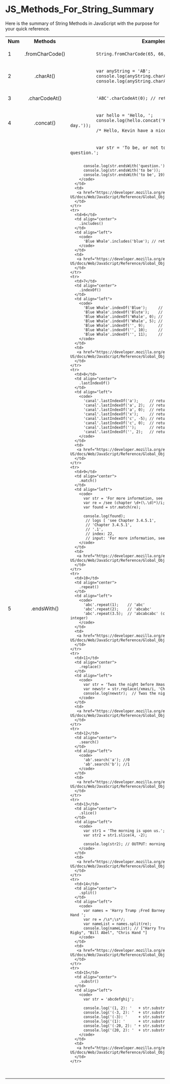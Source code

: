 # JS_Methods_For_String_Summary
Here is the summary of String Methods in JavaScript with the purpose for your quick reference.

<table>
  <tbody>
    <tr>
      <th>Num</th>
      <th align="center">Methods</th>
      <th align="center">Examples</th>
      <th align="center">Links(Mozilla)</th>
    </tr>
    <tr>
      <td>1</td>
      <td align="center">.fromCharCode()</td>
      <td align="left">
        <code>
          String.fromCharCode(65, 66, 67);  // "ABC"
        </code>
      </td>
      <td>
       <a href="https://developer.mozilla.org/en-US/docs/Web/JavaScript/Reference/Global_Objects/String/fromCharCode">Link</a>
      </td>
    </tr>
    <tr>
      <td>2</td>
      <td align="center">.charAt()</td>
      <td align="left">
        <code>
          var anyString = 'AB';
          console.log(anyString.charAt(0)); //'A'
          console.log(anyString.charAt(1)); //'B' 
        </code>
      </td>
      <td>
       <a href="https://developer.mozilla.org/en-US/docs/Web/JavaScript/Reference/Global_Objects/String/charAt">Link</a>
      </td>
    </tr> 
    <tr>
      <td>3</td>
      <td align="center">.charCodeAt()</td>
      <td align="left">
        <code>
          'ABC'.charCodeAt(0); // returns 65
        </code>
      </td>
      <td>
       <a href="https://developer.mozilla.org/en-US/docs/Web/JavaScript/Reference/Global_Objects/String/charCodeAt">Link</a>
      </td>
    </tr>  
    <tr>
      <td>4</td>
      <td align="center">.concat()</td>
      <td align="left">
        <code>
          var hello = 'Hello, ';
          console.log(hello.concat('Kevin', ' have a nice day.'));
          /* Hello, Kevin have a nice day. */
        </code>
      </td>
      <td>
       <a href="https://developer.mozilla.org/en-US/docs/Web/JavaScript/Reference/Global_Objects/String/concat">Link</a>
      </td>
    </tr>
    <tr>
      <td>5</td>
      <td align="center">.endsWith()</td>
      <td align="left">
        <code>
          var str = 'To be, or not to be, that is the question.';
          
          console.log(str.endsWith('question.')); // true
          console.log(str.endsWith('to be'));     // false
          console.log(str.endsWith('to be', 19)); // true
        </code>
      </td>
      <td>
       <a href="https://developer.mozilla.org/en-US/docs/Web/JavaScript/Reference/Global_Objects/String/endsWidth">Link</a>
      </td>
    </tr> 
    <tr>
      <td>6</td>
      <td align="center">
        .includes()
      </td>
      <td align="left">
        <code>
          'Blue Whale'.includes('blue'); // returns false
        </code>
      </td>
      <td>
       <a href="https://developer.mozilla.org/en-US/docs/Web/JavaScript/Reference/Global_Objects/String/includes">Link</a>
      </td>
    </tr> 
    <tr>
      <td>7</td>
      <td align="center">
        .indexOf()
      </td>
      <td align="left">
        <code>
          'Blue Whale'.indexOf('Blue');     // returns  0
          'Blue Whale'.indexOf('Blute');    // returns -1
          'Blue Whale'.indexOf('Whale', 0); // returns  5
          'Blue Whale'.indexOf('Whale', 5); // returns  5
          'Blue Whale'.indexOf('', 9);      // returns  9
          'Blue Whale'.indexOf('', 10);     // returns 10
          'Blue Whale'.indexOf('', 11);     // returns 10
        </code>
      </td>
      <td>
       <a href="https://developer.mozilla.org/en-US/docs/Web/JavaScript/Reference/Global_Objects/String/indexOf">Link</a>
      </td>
    </tr>  
    <tr>
      <td>8</td>
      <td align="center">
        .lastIndexOf()
      </td>
      <td align="left">
        <code>
          'canal'.lastIndexOf('a');     // returns 3
          'canal'.lastIndexOf('a', 2);  // returns 1
          'canal'.lastIndexOf('a', 0);  // returns -1
          'canal'.lastIndexOf('x');     // returns -1
          'canal'.lastIndexOf('c', -5); // returns 0
          'canal'.lastIndexOf('c', 0);  // returns 0
          'canal'.lastIndexOf('');      // returns 5
          'canal'.lastIndexOf('', 2);   // returns 2
        </code>
      </td>
      <td>
       <a href="https://developer.mozilla.org/en-US/docs/Web/JavaScript/Reference/Global_Objects/String/lastIndexOf">Link</a>
      </td>
    </tr> 
    <tr>
      <td>9</td>
      <td align="center">
        .match()
      </td>
      <td align="left">
        <code>
          var str = 'For more information, see Chapter 3.4.5.1';
          var re = /see (chapter \d+(\.\d)*)/i;
          var found = str.match(re);
          
          console.log(found);
           // logs [ 'see Chapter 3.4.5.1',
           // 'Chapter 3.4.5.1',
           // '.1',
           // index: 22,
           // input: 'For more information, see Chapter 3.4.5.1' ]
        </code>
      </td>
      <td>
       <a href="https://developer.mozilla.org/en-US/docs/Web/JavaScript/Reference/Global_Objects/String/match">Link</a>
      </td>
    </tr>
    <tr>
      <td>10</td>
      <td align="center">
        .repeat()
      </td>
      <td align="left">
        <code>
          'abc'.repeat(1);    // 'abc'
          'abc'.repeat(2);    // 'abcabc'
          'abc'.repeat(3.5);  // 'abcabcabc' (count will be converted to integer)
        </code>
      </td>
      <td>
       <a href="https://developer.mozilla.org/en-US/docs/Web/JavaScript/Reference/Global_Objects/String/repeat">Link</a>
      </td>
    </tr>
    <tr>
      <td>11</td>
      <td align="center">
        .replace()
      </td>
      <td align="left">
        <code>
          var str = 'Twas the night before Xmas...';
          var newstr = str.replace(/xmas/i, 'Christmas');
          console.log(newstr);  // Twas the night before Christmas...
        </code>
      </td>
      <td>
       <a href="https://developer.mozilla.org/en-US/docs/Web/JavaScript/Reference/Global_Objects/String/replace">Link</a>
      </td>
    </tr>
    <tr>
      <td>12</td>
      <td align="center">
        .search()
      </td>
      <td align="left">
        <code>
          'ab'.search('a'); //0
          'ab'.search('b'); //1
        </code>
      </td>
      <td>
       <a href="https://developer.mozilla.org/en-US/docs/Web/JavaScript/Reference/Global_Objects/String/search">Link</a>
      </td>
    </tr>
    <tr>
      <td>13</td>
      <td align="center">
        .slice()
      </td>
      <td align="left">
        <code>
          var str1 = 'The morning is upon us.';
          var str2 = str1.slice(4, -2);
          
          console.log(str2); // OUTPUT: morning is upon u
        </code>
      </td>
      <td>
       <a href="https://developer.mozilla.org/en-US/docs/Web/JavaScript/Reference/Global_Objects/String/slice">Link</a>
      </td>
    </tr>
    <tr>
      <td>14</td>
      <td align="center">
        .split()
      </td>
      <td align="left">
        <code>
          var names = 'Harry Trump ;Fred Barney; Helen Rigby ; Bill Abel ;Chris Hand ';
          var re = /\s*;\s*/;
          var nameList = names.split(re);
          console.log(nameList); // ["Harry Trump", "Fred Barney", "Helen Rigby", "Bill Abel", "Chris Hand "]
        </code>
      </td>
      <td>
       <a href="https://developer.mozilla.org/en-US/docs/Web/JavaScript/Reference/Global_Objects/String/split">Link</a>
      </td>
    </tr>
    <tr>
      <td>15</td>
      <td align="center">
        .substr()
      </td>
      <td align="left">
        <code>
          var str = 'abcdefghij';
          
          console.log('(1, 2): '   + str.substr(1, 2));   // '(1, 2): bc'
          console.log('(-3, 2): '  + str.substr(-3, 2));  // '(-3, 2): hi'
          console.log('(-3): '     + str.substr(-3));     // '(-3): hij'
          console.log('(1): '      + str.substr(1));      // '(1): bcdefghij'
          console.log('(-20, 2): ' + str.substr(-20, 2)); // '(-20, 2): ab'
          console.log('(20, 2): '  + str.substr(20, 2));  // '(20, 2): '
        </code>
      </td>
      <td>
       <a href="https://developer.mozilla.org/en-US/docs/Web/JavaScript/Reference/Global_Objects/String/substr">Link</a>
      </td>
    </tr> 
  </tbody>
</table>  

